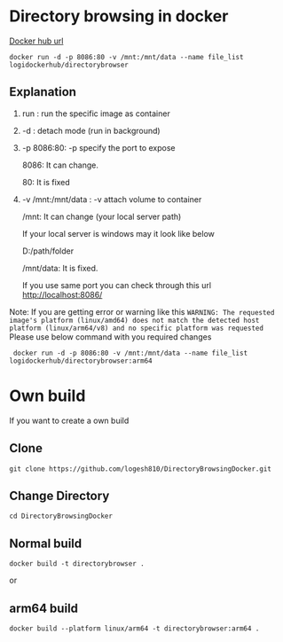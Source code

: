 # Directory browsing in docker

[Docker hub url](https://hub.docker.com/r/logidockerhub/directorybrowser)
```
docker run -d -p 8086:80 -v /mnt:/mnt/data --name file_list logidockerhub/directorybrowser
 ```

## Explanation
1. run : run the specific image as container
2. -d :  detach mode (run in background)
3. -p 8086:80: -p specify the port to expose

    8086: It can change.

    80: It is fixed
4. -v /mnt:/mnt/data : -v attach volume to container

    /mnt: It can change (your local server path)

    If your local server is windows may it look like below
    
    D:/path/folder

    /mnt/data: It is fixed.

    If you use same port you can check through this url [http://localhost:8086/](http://localhost:8086/)


Note: If you are getting error or warning like this `WARNING: The requested image's platform (linux/amd64) does not match the detected host platform (linux/arm64/v8) and no specific platform was requested` Please use below command with you required changes


```
 docker run -d -p 8086:80 -v /mnt:/mnt/data --name file_list logidockerhub/directorybrowser:arm64
```


# Own build
If you want to create a own build
## Clone 

```
git clone https://github.com/logesh810/DirectoryBrowsingDocker.git
```
## Change Directory
```
cd DirectoryBrowsingDocker
```
## Normal build
```
docker build -t directorybrowser .
```
or
## arm64 build
```
docker build --platform linux/arm64 -t directorybrowser:arm64 .
```

